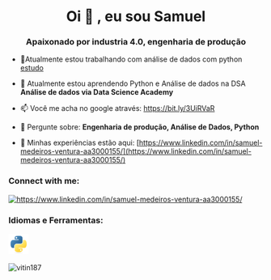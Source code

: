 <h1 align="center">Oi 👋 , eu sou Samuel</h1>
<h3 align="center">Apaixonado por industria 4.0, engenharia de produção</h3>

- 🔭Atualmente estou trabalhando com análise de dados com python [estudo](https://www.datascienceacademy.com.br/)

- 🌱 Atualmente estou aprendendo Python e Análise de dados na DSA **Análise de dados via Data Science Academy**

- 📫 Você me acha no google através: https://bit.ly/3UiRVaR

- 💬 Pergunte sobre: **Engenharia de produção, Análise de Dados, Python**

- 📄 Minhas experiências estão aqui: [https://www.linkedin.com/in/samuel-medeiros-ventura-aa3000155/](https://www.linkedin.com/in/samuel-medeiros-ventura-aa3000155/)

<h3 align="left">Connect with me:</h3>
<p align="left">
<a href="https://linkedin.com/in/https://www.linkedin.com/in/samuel-medeiros-ventura-aa3000155/" target="blank"><img align="center" src="https://raw.githubusercontent.com/rahuldkjain/github-profile-readme-generator/master/src/images/icons/Social/linked-in-alt.svg" alt="https://www.linkedin.com/in/samuel-medeiros-ventura-aa3000155/" height="30" width="40" /></a>
</p>

<h3 align="left">Idiomas e Ferramentas:</h3>
<p align="esquerda"> <a href="https://www.python.org" target="_blank" rel="noreferrer"> <img src="https://raw.githubusercontent.com/devicons/devicon/master/icons/python/python-original.svg" alt="python" width="40" height="40"/> </a> </p>

<p><img align="center" src="https://github-readme-stats.vercel.app/api/top-langs?username=vitin187&show_icons=true&locale=en&layout=compact" alt="vitin187" /></p>

<!---

- 👋 Hi, I’m @VITIN187
- 👀 I’m interested in ...
- 🌱 I’m currently learning ...
- 💞️ I’m looking to collaborate on ...
- 📫 How to reach me ...
- 😄 Pronouns: ...
- ⚡ Fun fact: ...


VITIN187/VITIN187 is a ✨ special ✨ repository because its `README.md` (this file) appears on your GitHub profile.
You can click the Preview link to take a look at your changes.
--->
